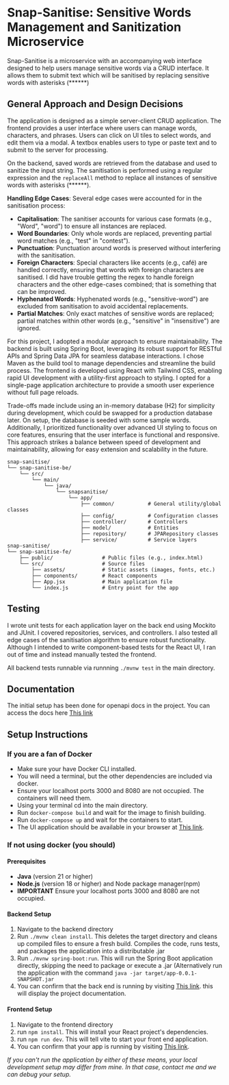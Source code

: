 # Snap-Sanitise: Sensitive Words Management and Sanitization Microservice

Snap-Sanitise is a microservice with an accompanying web interface designed to help users manage sensitive words via a CRUD interface. It allows them to submit text which will be sanitised by replacing sensitive words with asterisks (******)

## General Approach and Design Decisions

The application is designed as a simple server-client CRUD application. The frontend provides a user interface where users can manage words, characters, and phrases. Users can click on UI tiles to select words, and edit them via a modal. A textbox enables users to type or paste text and to submit to the server for processing. 

On the backend, saved words are retrieved from the database and used to sanitize the input string. The sanitisation is performed using a regular expression and the `replaceAll` method to replace all instances of sensitive words with asterisks (******).

**Handling Edge Cases**: Several edge cases were accounted for in the sanitisation process:
   - **Capitalisation**: The sanitiser accounts for various case formats (e.g., "Word", "word") to ensure all instances are replaced.
   - **Word Boundaries**: Only whole words are replaced, preventing partial word matches (e.g., "test" in "contest").
   - **Punctuation**: Punctuation around words is preserved without interfering with the sanitisation.
   - **Foreign Characters**: Special characters like accents (e.g., café) are handled correctly, ensuring that words with foreign characters are sanitised. I did have trouble getting the regex to handle foreign characters and the other edge-cases combined; that is something that can be improved. 
   - **Hyphenated Words**: Hyphenated words (e.g., "sensitive-word") are excluded from sanitisation to avoid accidental replacements.
   - **Partial Matches**: Only exact matches of sensitive words are replaced; partial matches within other words (e.g., "sensitive" in "insensitive") are ignored.

For this project, I adopted a modular approach to ensure maintainability. The backend is built using Spring Boot, leveraging its robust support for RESTful APIs and Spring Data JPA for seamless database interactions. I chose Maven as the build tool to manage dependencies and streamline the build process. The frontend is developed using React with Tailwind CSS, enabling rapid UI development with a utility-first approach to styling. I opted for a single-page application architecture to provide a smooth user experience without full page reloads.

Trade-offs made include using an in-memory database (H2) for simplicity during development, which could be swapped for a production database later. On setup, the database is seeded with some sample words. Additionally, I prioritized functionality over advanced UI styling to focus on core features, ensuring that the user interface is functional and responsive. This approach strikes a balance between speed of development and maintainability, allowing for easy extension and scalability in the future.


```plaintext
snap-sanitise/
└── snap-sanitise-be/
    └── src/
        └── main/
            └── java/
                └── snapsanitise/
                    └── app/
                        ├── common/           # General utility/global classes
                        ├── config/           # Configuration classes
                        ├── controller/       # Controllers
                        ├── model/            # Entities
                        ├── repository/       # JPARepository classes
                        ├── service/          # Service layers
snap-sanitise/
└── snap-sanitise-fe/
    ├── public/                # Public files (e.g., index.html)
    └── src/                   # Source files
        ├── assets/            # Static assets (images, fonts, etc.)
        ├── components/        # React components
        ├── App.jsx            # Main application file
        └── index.js           # Entry point for the app
```

## Testing

I wrote unit tests for each application layer on the back end using Mockito and JUnit. I covered repositories, services, and controllers. I also tested all edge cases of the sanitisation algorithm to ensure robust functionality. Although I intended to write component-based tests for the React UI, I ran out of time and instead manually tested the frontend. 

All backend tests runnable via runnning `./mvnw test` in the main directory.

## Documentation
The initial setup has been done for openapi docs in the project. You can access the docs here [This link](http://localhost:8080/docs.html) 

## Setup Instructions

### If you are a fan of Docker
- Make sure your have Docker CLI installed.
- You will need a terminal, but the other dependencies are included via docker.
- Ensure your localhost ports 3000 and 8080 are not occupied. The containers will need them.
- Using your terminal cd into the main directory.
- Run `docker-compose build` and wait for the image to finish building.
- Run `docker-compose up` and wait for the containers to start.
- The UI application should be available in your browser at [This link](http://localhost:3000/).

### If not using docker (you should)

#### Prerequisites
- **Java** (version 21 or higher)
- **Node.js** (version 18 or higher) and Node package manager(npm)
- **IMPORTANT** Ensure your localhost ports 3000 and 8080 are not occupied.

#### Backend Setup
1. Navigate to the backend directory
2. Run `./mvnw clean install`. This deletes the target directory and cleans up compiled files to ensure a fresh build. Compiles the code, runs tests, and packages the application into a distributable .jar
3. Run `./mvnw spring-boot:run`. This will run the Spring Boot application directly, skipping the need to package or execute a .jar (Alternatively run the application with the command `java -jar target/app-0.0.1-SNAPSHOT.jar`
4. You can confirm that the back end is running by visiting [This link](http://localhost:8080/docs.html). this will display the project documentation.

#### Frontend Setup
1. Navigate to the frontend directory
2. run `npm install`. This will install your React project's dependencies.
3. run `npm run dev`. This will tell vite to start your front end application.
4. You can confirm that your app is running by visiting [This link](http://localhost:3000/).

*If you can't run the application by either of these means, your local development setup may differ from mine. In that case, contact me and we can debug your setup.*



